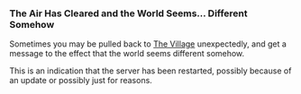 ### The Air Has Cleared and the World Seems... Different Somehow
Sometimes you may be pulled back to [The Village](/locations/village_square/index.md) unexpectedly, and get a message to the effect that the world seems
  different somehow.

This is an indication that the server has been restarted, possibly because of an update or possibly just for
  reasons.


